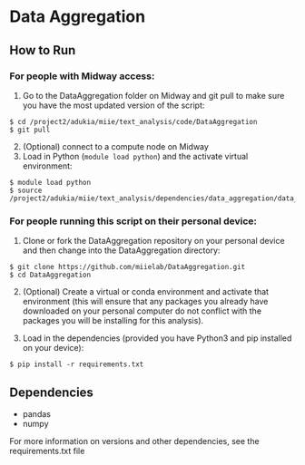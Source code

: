 # Data Aggregation
## How to Run
### For people with Midway access:
1. Go to the DataAggregation folder on Midway and git pull to make sure you have the most updated version of the script:
```
$ cd /project2/adukia/miie/text_analysis/code/DataAggregation
$ git pull
```
2. (Optional) connect to a compute node on Midway
3. Load in Python (`module load python`) and the activate virtual environment:
```
$ module load python
$ source /project2/adukia/miie/text_analysis/dependencies/data_aggregation/data_aggregation/bin/activate
```
### For people running this script on their personal device:
1. Clone or fork the DataAggregation repository on your personal device and then change into the DataAggregation directory:
```
$ git clone https://github.com/miielab/DataAggregation.git
$ cd DataAggregation
```
2. (Optional) Create a virtual or conda environment and activate that environment (this will ensure that any packages you already have downloaded on your personal computer do not conflict with the packages you will be installing for this analysis).

3. Load in the dependencies (provided you have Python3 and pip installed on your device):
```
$ pip install -r requirements.txt
```


## Dependencies
- pandas
- numpy

For more information on versions and other dependencies, see the requirements.txt file
